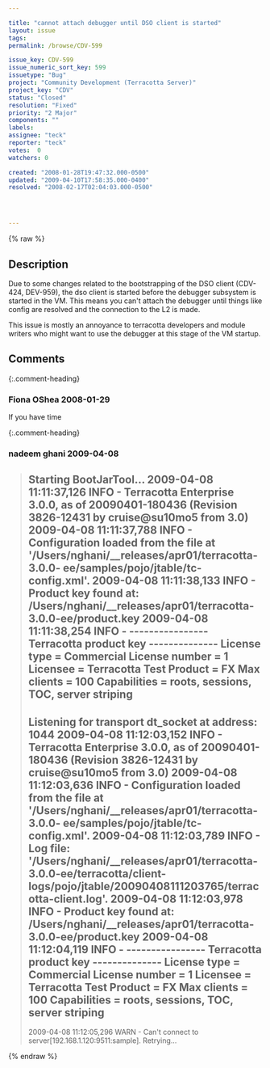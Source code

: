 ```yaml
---

title: "cannot attach debugger until DSO client is started"
layout: issue
tags: 
permalink: /browse/CDV-599

issue_key: CDV-599
issue_numeric_sort_key: 599
issuetype: "Bug"
project: "Community Development (Terracotta Server)"
project_key: "CDV"
status: "Closed"
resolution: "Fixed"
priority: "2 Major"
components: ""
labels: 
assignee: "teck"
reporter: "teck"
votes:  0
watchers: 0

created: "2008-01-28T19:47:32.000-0500"
updated: "2009-04-10T17:58:35.000-0400"
resolved: "2008-02-17T02:04:03.000-0500"




---
```


{% raw %}

## Description

<div markdown="1" class="description">

Due to some changes related to the bootstrapping of the DSO client (CDV-424, DEV-959), the dso client is started before the debugger subsystem is started in the VM. This means you can't attach the debugger until things like config are resolved and the connection to the L2 is made. 

This issue is mostly an annoyance to terracotta developers and module writers who might want to use the debugger at this stage of the VM startup.

</div>

## Comments


{:.comment-heading}
### **Fiona OShea** <span class="date">2008-01-29</span>

<div markdown="1" class="comment">

If you have time

</div>


{:.comment-heading}
### **nadeem ghani** <span class="date">2009-04-08</span>

<div markdown="1" class="comment">

> Starting BootJarTool...
> 2009-04-08 11:11:37,126 INFO - Terracotta Enterprise 3.0.0, as of
> 20090401-180436 (Revision 3826-12431 by cruise@su10mo5 from 3.0)
> 2009-04-08 11:11:37,788 INFO - Configuration loaded from the file at
> '/Users/nghani/\_\_releases/apr01/terracotta-3.0.0-
> ee/samples/pojo/jtable/tc-config.xml'.
> 2009-04-08 11:11:38,133 INFO - Product key found at:
> /Users/nghani/\_\_releases/apr01/terracotta-3.0.0-ee/product.key
> 2009-04-08 11:11:38,254 INFO -
> ---------------- Terracotta product key --------------
> License type = Commercial
> License number = 1
> Licensee = Terracotta Test
> Product = FX
> Max clients = 100
> Capabilities = roots, sessions, TOC, server striping
> ------------------------------------------------------
> Listening for transport dt\_socket at address: 1044
> 2009-04-08 11:12:03,152 INFO - Terracotta Enterprise 3.0.0, as of
> 20090401-180436 (Revision 3826-12431 by cruise@su10mo5 from 3.0)
> 2009-04-08 11:12:03,636 INFO - Configuration loaded from the file at
> '/Users/nghani/\_\_releases/apr01/terracotta-3.0.0-
> ee/samples/pojo/jtable/tc-config.xml'.
> 2009-04-08 11:12:03,789 INFO - Log file:
> '/Users/nghani/\_\_releases/apr01/terracotta-3.0.0-ee/terracotta/client-
> logs/pojo/jtable/20090408111203765/terracotta-client.log'.
> 2009-04-08 11:12:03,978 INFO - Product key found at:
> /Users/nghani/\_\_releases/apr01/terracotta-3.0.0-ee/product.key
> 2009-04-08 11:12:04,119 INFO -
> ---------------- Terracotta product key --------------
> License type = Commercial
> License number = 1
> Licensee = Terracotta Test
> Product = FX
> Max clients = 100
> Capabilities = roots, sessions, TOC, server striping
> ------------------------------------------------------
> 2009-04-08 11:12:05,296 WARN - Can't connect to
> server[192.168.1.120:9511:sample]. Retrying...

</div>



{% endraw %}
